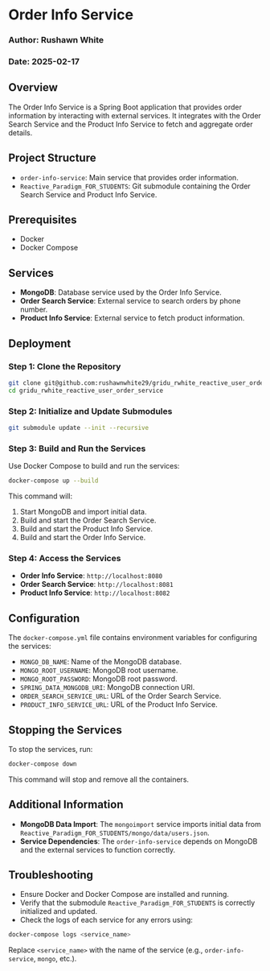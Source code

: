 # Order Info Service

### Author: Rushawn White
### Date: 2025-02-17

## Overview

The Order Info Service is a Spring Boot application that provides order information by interacting with external services. It integrates with the Order Search Service and the Product Info Service to fetch and aggregate order details.

## Project Structure

- `order-info-service`: Main service that provides order information.
- `Reactive_Paradigm_FOR_STUDENTS`: Git submodule containing the Order Search Service and Product Info Service.

## Prerequisites

- Docker
- Docker Compose

## Services

- **MongoDB**: Database service used by the Order Info Service.
- **Order Search Service**: External service to search orders by phone number.
- **Product Info Service**: External service to fetch product information.

## Deployment

### Step 1: Clone the Repository

```sh
git clone git@github.com:rushawnwhite29/gridu_rwhite_reactive_user_order_service.git
cd gridu_rwhite_reactive_user_order_service
```

### Step 2: Initialize and Update Submodules

```sh
git submodule update --init --recursive
```

### Step 3: Build and Run the Services

Use Docker Compose to build and run the services:

```sh
docker-compose up --build
```

This command will:

1. Start MongoDB and import initial data.
2. Build and start the Order Search Service.
3. Build and start the Product Info Service.
4. Build and start the Order Info Service.

### Step 4: Access the Services

- **Order Info Service**: `http://localhost:8080`
- **Order Search Service**: `http://localhost:8081`
- **Product Info Service**: `http://localhost:8082`

## Configuration

The `docker-compose.yml` file contains environment variables for configuring the services:

- `MONGO_DB_NAME`: Name of the MongoDB database.
- `MONGO_ROOT_USERNAME`: MongoDB root username.
- `MONGO_ROOT_PASSWORD`: MongoDB root password.
- `SPRING_DATA_MONGODB_URI`: MongoDB connection URI.
- `ORDER_SEARCH_SERVICE_URL`: URL of the Order Search Service.
- `PRODUCT_INFO_SERVICE_URL`: URL of the Product Info Service.

## Stopping the Services

To stop the services, run:

```sh
docker-compose down
```

This command will stop and remove all the containers.

## Additional Information

- **MongoDB Data Import**: The `mongoimport` service imports initial data from `Reactive_Paradigm_FOR_STUDENTS/mongo/data/users.json`.
- **Service Dependencies**: The `order-info-service` depends on MongoDB and the external services to function correctly.

## Troubleshooting

- Ensure Docker and Docker Compose are installed and running.
- Verify that the submodule `Reactive_Paradigm_FOR_STUDENTS` is correctly initialized and updated.
- Check the logs of each service for any errors using:

```sh
docker-compose logs <service_name>
```

Replace `<service_name>` with the name of the service (e.g., `order-info-service`, `mongo`, etc.).